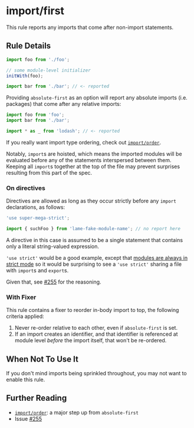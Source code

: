 # import/first

This rule reports any imports that come after non-import statements.

## Rule Details

```js
import foo from './foo';

// some module-level initializer
initWith(foo);

import bar from './bar'; // <- reported
```

Providing `absolute-first` as an option will report any absolute imports (i.e.
packages) that come after any relative imports:

```js
import foo from 'foo';
import bar from './bar';

import * as _ from 'lodash'; // <- reported
```

If you really want import type ordering, check out [`import/order`].

Notably, `import`s are hoisted, which means the imported modules will be evaluated
before any of the statements interspersed between them. Keeping all `import`s together
at the top of the file may prevent surprises resulting from this part of the spec.

### On directives

Directives are allowed as long as they occur strictly before any `import` declarations,
as follows:

```js
'use super-mega-strict';

import { suchFoo } from 'lame-fake-module-name'; // no report here
```

A directive in this case is assumed to be a single statement that contains only
a literal string-valued expression.

`'use strict'` would be a good example, except that [modules are always in strict
mode](http://www.ecma-international.org/ecma-262/6.0/#sec-strict-mode-code) so it would be surprising to see a `'use strict'` sharing a file with `import`s and
`export`s.

Given that, see [#255] for the reasoning.

### With Fixer

This rule contains a fixer to reorder in-body import to top, the following criteria applied:

1. Never re-order relative to each other, even if `absolute-first` is set.
2. If an import creates an identifier, and that identifier is referenced at module level _before_ the import itself, that won't be re-ordered.

## When Not To Use It

If you don't mind imports being sprinkled throughout, you may not want to
enable this rule.

## Further Reading

- [`import/order`]: a major step up from `absolute-first`
- Issue [#255]

[`import/order`]: ./order.md
[#255]: https://github.com/benmosher/eslint-plugin-import/issues/255
